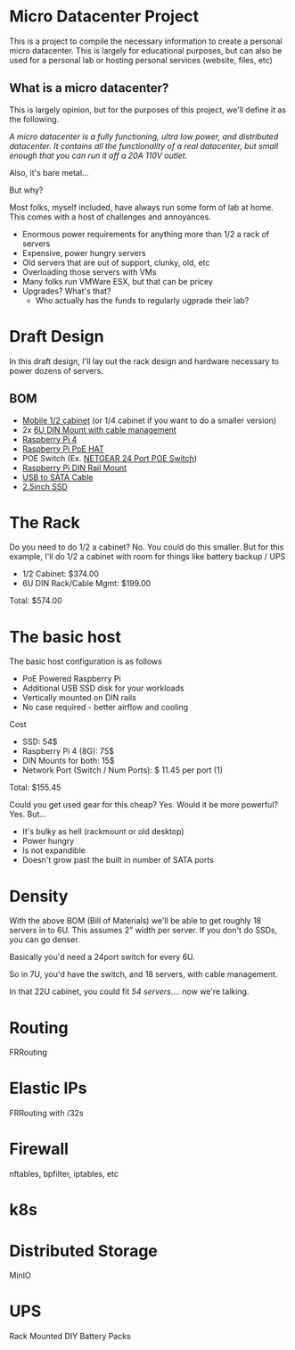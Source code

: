 # Micro Datacenter Project
This is a project to compile the necessary information to create a personal micro datacenter. This is largely for educational purposes, but can also be used for a personal lab or hosting personal services (website, files, etc)

## What is a micro datacenter?
This is largely opinion, but for the purposes of this project, we'll define it as the following.

_A micro datacenter is a fully functioning, ultra low power, and distributed datacenter. It contains all the functionality of a real datacenter, but small enough that you can run it off a 20A 110V outlet._

Also, it's bare metal...

But why? 

Most folks, myself included, have always run some form of lab at home. This comes with a host of challenges and annoyances.
- Enormous power requirements for anything more than 1/2 a rack of servers
- Expensive, power hungry servers
- Old servers that are out of support, clunky, old, etc
- Overloading those servers with VMs
- Many folks run VMWare ESX, but that can be pricey
- Upgrades? What's that? 
  - Who actually has the funds to regularly ugprade their lab?

# Draft Design
In this draft design, I'll lay out the rack design and hardware necessary to power dozens of servers. 

## BOM
- [Mobile 1/2 cabinet](https://www.amazon.com/NavePoint-Server-Cabinet-Casters-Shelves/dp/B01I48EJOW/) (or 1/4 cabinet if you want to do a smaller version)
- 2x [6U DIN Mount with cable management](https://www.amazon.com/Rackmount-Din-Rail-Panel-6U/dp/B00SG3PGWK/)
- [Raspberry Pi 4](https://www.adafruit.com/product/4564)
- [Raspberry Pi PoE HAT](https://www.raspberrypi.org/products/poe-hat/)
- POE Switch (Ex. [NETGEAR 24 Port POE Switch](https://www.amazon.com/NETGEAR-24-Port-Gigabit-Ethernet-Unmanaged/dp/B07Z8P4ZPW/))
- [Raspberry Pi DIN Rail Mount](https://shop.inux3d.com/en/home/50-terrapi-d-din-rail-terrapi-modular-system-for-raspberry-pi.html)
- [USB to SATA Cable](https://shop.inux3d.com/en/home/28-55-25-sata-to-usb-adapter-with-cable-for-ssd-and-hard-drive-usb-30-sata-iii-black.html#/11-color-black)
- [2.5inch SSD](https://www.amazon.com/Samsung-500GB-Internal-MZ-76E500B-AM/dp/B0781Z7Y3S/)

# The Rack
Do you need to do 1/2 a cabinet? No. You could do this smaller. But for this example, I'll do 1/2 a cabinet with room for things like battery backup / UPS

- 1/2 Cabinet: $374.00
- 6U DIN Rack/Cable Mgmt: $199.00

Total: $574.00

# The basic host
The basic host configuration is as follows
- PoE Powered Raspberry Pi
- Additional USB SSD disk for your workloads
- Vertically mounted on DIN rails
- No case required - better airflow and cooling

Cost
- SSD: 54$
- Raspberry Pi 4 (8G): 75$
- DIN Mounts for both: 15$
- Network Port (Switch / Num Ports): $ 11.45 per port (1)

Total: $155.45

Could you get used gear for this cheap? Yes. Would it be more powerful? Yes. But...
- It's bulky as hell (rackmount or old desktop)
- Power hungry
- Is not expandible
- Doesn't grow past the built in number of SATA ports

# Density
With the above BOM (Bill of Materials) we'll be able to get roughly 18 servers in to 6U. This assumes 2" width per server. If you don't do SSDs, you can go denser. 

Basically you'd need a 24port switch for every 6U. 

So in 7U, you'd have the switch, and 18 servers, with cable management. 

In that 22U cabinet, you could fit *54 servers*.... now we're talking.

# Routing
FRRouting

# Elastic IPs
FRRouting with /32s

# Firewall
nftables, bpfilter, iptables, etc

# k8s

# Distributed Storage
MinIO

# UPS
Rack Mounted DIY Battery Packs
